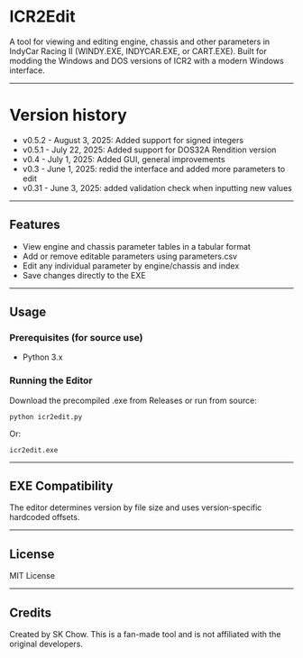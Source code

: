 # ICR2Edit

A tool for viewing and editing engine, chassis and other parameters in IndyCar Racing II (WINDY.EXE, INDYCAR.EXE, or CART.EXE). Built for modding the Windows and DOS versions of ICR2 with a modern Windows interface.

---

# Version history

- v0.5.2 - August 3, 2025: Added support for signed integers
- v0.5.1 - July 22, 2025: Added support for DOS32A Rendition version
- v0.4 - July 1, 2025: Added GUI, general improvements
- v0.3 - June 1, 2025: redid the interface and added more parameters to edit
- v0.31 - June 3, 2025: added validation check when inputting new values

---


## Features

- View engine and chassis parameter tables in a tabular format
- Add or remove editable parameters using parameters.csv
- Edit any individual parameter by engine/chassis and index
- Save changes directly to the EXE

---

## Usage

### Prerequisites (for source use)
- Python 3.x

### Running the Editor

Download the precompiled .exe from Releases or run from source:

    python icr2edit.py

Or:

    icr2edit.exe

---

## EXE Compatibility

The editor determines version by file size and uses version-specific hardcoded offsets.

---

## License

MIT License

---

## Credits

Created by SK Chow. This is a fan-made tool and is not affiliated with the original developers.
